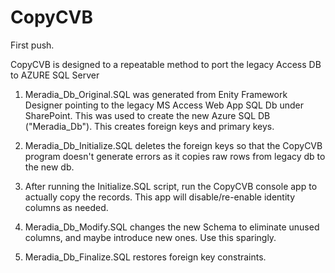# CopyCVB
First push.

CopyCVB is designed to a repeatable method to port the legacy Access DB to AZURE SQL Server

1. Meradia_Db_Original.SQL was generated from Enity Framework Designer pointing to the legacy 
MS Access Web App SQL Db under SharePoint.  This was used to create the new Azure SQL DB ("Meradia_Db").
This creates foreign keys and primary keys.

2. Meradia_Db_Initialize.SQL deletes the foreign keys so that the CopyCVB program 
doesn't generate errors as it copies raw rows from legacy db to the new db.

3. After running the Initialize.SQL script, run the CopyCVB console app to actually copy the 
records.   This app will disable/re-enable identity columns as needed.

3. Meradia_Db_Modify.SQL changes the new Schema to eliminate unused columns, and 
maybe introduce new ones.  Use this sparingly.

4. Meradia_Db_Finalize.SQL restores foreign key constraints.
